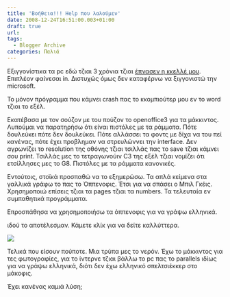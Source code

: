 ```yaml
---
title: 'Βοήθεια!!! Help που λαλούμεν'
date: 2008-12-24T16:51:00.003+01:00
draft: true
url: 
tags:
  - Blogger Archive
categories: Παλιά
---
```


  
Εξιγγονίστικα τα pc εδώ τζιαι 3 χρόνια τζιαι [έπνασεν η κκελλέ μου](http://www.youtube.com/watch?v=lgzbhEc6VVo&feature=related). Επιπλέον φαίνεσαι in. Διστυχώς όμως δεν καταφέρνω να ξιγγονιστώ την microsoft.  
  
Το μόνον πρόγραμμα που κάμνει crash πας το κκομπιούτερ μου εν το word τζιαι το εξέλ.  
  
Εκατέβασα με τον σούζον με του πούζον το openoffice3 για τα μάκκιντος. Λυπούμαι να παρατηρήσω ότι είναι πιστόλες με τα ράμματα. Πότε δουλεύκει πότε δεν δουλεύκει. Πότε αλλάσσει τα φοντς με δίχα να του πεί κανένας, πότε έχει προβλημαν να στρευλώννει την interface. Δεν αγρωνίζει το resolution της οθόνης τζιαι τσιλλάς πας το save τζιαι κάμνει σου print. Τσιλλάς μες το τετραγωνούιν C3 της εξέλ τζιαι νομίζει ότι ετσίλλησες μες το G8. Πιστόλες με τα ράμματα κανονικές.  
  
Εντούτοις, στοϊκά προσπαθώ να το εξημερώσω. Τα απλά κείμενα στα γαλλικά γράφω το πας το Όππενοφις. Έτσι για να σπάσει ο Μπιλ Γκέις. Χρησημοποιώ επίσεις τζιαι τα pages τζιαι τα numbers. Τα τελευταία εν συμπαθητικά προγράμματα.  
  
Επροσπάθησα να χρησημοποιήσω τα όππενοφις για να γράψω ελληνικά.  
  
ιδού το αποτέλεσμαν. Κάμετε κλίκ για να δείτε καλλύττερα.  
  
[![](https://blogger.googleusercontent.com/img/b/R29vZ2xl/AVvXsEhzsDv7-FfGL7aAZoDnnpF-V58Nr4GiiYOeY3JGnWkJThhGIaVrNEwYrHH2S8ccWqLxJItetuhTV4FpqT8FIw4p_uaU34kN0L8eGE4srCmBGNK_q8Ea6za7PzycJjR78QV00EjcLzgF-LY/s400/Image+11.png)](https://blogger.googleusercontent.com/img/b/R29vZ2xl/AVvXsEhzsDv7-FfGL7aAZoDnnpF-V58Nr4GiiYOeY3JGnWkJThhGIaVrNEwYrHH2S8ccWqLxJItetuhTV4FpqT8FIw4p_uaU34kN0L8eGE4srCmBGNK_q8Ea6za7PzycJjR78QV00EjcLzgF-LY/s1600-h/Image+11.png)  
  
Τελικά που είσουν πούποτε. Μια τρύπα μες το νερόν. Έχω το μάκκιντος για τες φωτογραφίες, για το ίντερνε τζιαι βάλλω το pc πας το parallels ιδίως για να γράψω ελληνικά, διότι δεν έχω ελληνικό σπελτσιέκκερ στο μάκοφις.  
  
Έχει κανένας καμιά λύση;

